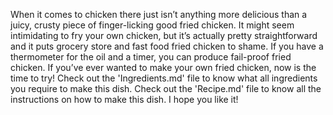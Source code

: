 When it comes to chicken there just isn’t anything more delicious than a juicy, crusty piece of finger-licking good fried chicken. It might seem intimidating to fry your own chicken, but it’s actually pretty straightforward and it puts grocery store and fast food fried chicken to shame. If you have a thermometer for the oil and a timer, you can produce fail-proof fried chicken. If you’ve ever wanted to make your own fried chicken, now is the time to try!
Check out the 'Ingredients.md' file to know what all ingredients you require to make this dish.
Check out the 'Recipe.md' file to know all the instructions on how to make this dish. I hope you like it!
